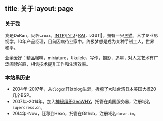 title: 关于
layout: page
---
### 关于我

我是DuRan，网名cress，[INTP](https://zh.wikipedia.org/wiki/INTP)/[INTJ](https://zh.wikipedia.org/wiki/INTJ)+[RAI](https://zh.wikipedia.org/wiki/%E9%9C%8D%E7%88%BE%E8%98%AD%E5%85%AD%E9%82%8A%E5%BD%A2)，LGBT🌈，拥有一只[黑猫](https://www.instagram.com/p/BK0W7-oA1qT/?taken-by=kuresu)。大学专业影视学，10年产品经理，目前因病待业家中。终极梦想是成为某种手制工人，世界和平。

业余爱好：精品咖啡，miniature，Ukulele，写作，摄影，追星，对人文艺术有广泛阅读兴趣，相信技术提升工作和生活效率。

### 本站黑历史

- 2004年-2007年，从`blogcn`开始blog生涯，折腾了大陆台湾日本美国大概20几个BSP。
- 2007年-2014年，加入[神秘组织GeoWHY](https://site.douban.com/geowhy/room/13493/)，托管在美国服务器，注册域名`supercress.cn`。
- 2014年-Now，迁移到Hexo，托管在Github，注册域名`duran.im`。